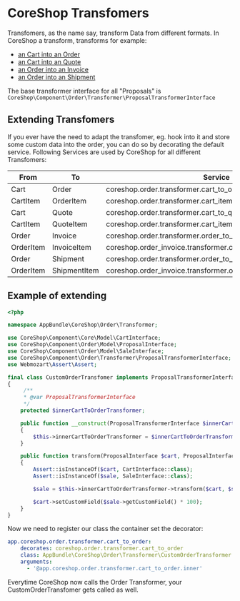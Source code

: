 # CoreShop Transfomers

Transfomers, as the name say, transform Data from different formats. In CoreShop a transform, transforms for example:

 - [an Cart into an Order](https://github.com/coreshop/CoreShop/blob/master/src/CoreShop/Bundle/OrderBundle/Transformer/CartToOrderTransformer.php)
 - [an Cart into an Quote](https://github.com/coreshop/CoreShop/blob/master/src/CoreShop/Bundle/OrderBundle/Transformer/CartToQuoteTransformer.php)
 - [an Order into an Invoice](https://github.com/coreshop/CoreShop/blob/master/src/CoreShop/Bundle/OrderBundle/Transformer/OrderToInvoiceTransformer.php)
 - [an Order into an Shipment](https://github.com/coreshop/CoreShop/blob/master/src/CoreShop/Bundle/OrderBundle/Transformer/OrderToShipmentTransformer.php)


The base transformer interface for all "Proposals" is ```CoreShop\Component\Order\Transformer\ProposalTransformerInterface```

## Extending Transfomers

If you ever have the need to adapt the transfomer, eg. hook into it and store some custom data into the order, you can do so
by decorating the default service. Following Services are used by CoreShop for all different Transfomers:

| From                 | To                 |  Service                                                         |
|----------------------|--------------------|------------------------------------------------------------------|
| Cart                 | Order              | coreshop.order.transformer.cart_to_order                         |
| CartItem             | OrderItem          | coreshop.order.transformer.cart_item_to_order_item               |
| Cart                 | Quote              | coreshop.order.transformer.cart_to_quote                         |
| CartItem             | QuoteItem          | coreshop.order.transformer.cart_item_to_quote_item               |
| Order                | Invoice            | coreshop.order.transformer.order_to_invoice                      |
| OrderItem            | InvoiceItem        | coreshop.order_invoice.transformer.cart_item_to_order_item       |
| Order                | Shipment           | coreshop.order.transformer.order_to_invoice                      |
| OrderItem            | ShipmentItem       | coreshop.order_invoice.transformer.order_item_to_shipment_item   |

## Example of extending

```php
<?php

namespace AppBundle\CoreShop\Order\Transformer;

use CoreShop\Component\Core\Model\CartInterface;
use CoreShop\Component\Order\Model\ProposalInterface;
use CoreShop\Component\Order\Model\SaleInterface;
use CoreShop\Component\Order\Transformer\ProposalTransformerInterface;
use Webmozart\Assert\Assert;

final class CustomOrderTransfomer implements ProposalTransformerInterface
{
     /**
     * @var ProposalTransformerInterface
     */
    protected $innerCartToOrderTransformer;

    public function __construct(ProposalTransformerInterface $innerCartToOrderTransformer)
    {
        $this->innerCartToOrderTransformer = $innerCartToOrderTransformer;
    }

    public function transform(ProposalInterface $cart, ProposalInterface $sale)
    {
        Assert::isInstanceOf($cart, CartInterface::class);
        Assert::isInstanceOf($sale, SaleInterface::class);

        $sale = $this->innerCartToOrderTransformer->transform($cart, $sale);

        $cart->setCustomField($sale->getCustomField() * 100);
    }
}
```

Now we need to register our class the container set the decorator:

```yaml
app.coreshop.order.transformer.cart_to_order:
    decorates: coreshop.order.transformer.cart_to_order
    class: AppBundle\CoreShop\Order\Transformer\CustomOrderTransformer
    arguments:
      - '@app.coreshop.order.transformer.cart_to_order.inner'
```

Everytime CoreShop now calls the Order Transformer, your CustomOrderTransfomer gets called as well.